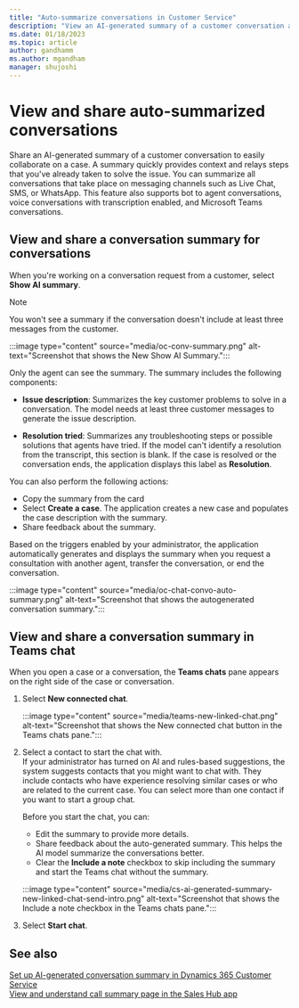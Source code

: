 ```yaml
---
title: "Auto-summarize conversations in Customer Service"
description: "View an AI-generated summary of a customer conversation and share it in Microsoft Teams."
ms.date: 01/18/2023
ms.topic: article
author: gandhamm
ms.author: mgandham
manager: shujoshi
---
```


# View and share auto-summarized conversations 

Share an AI-generated summary of a customer conversation to easily collaborate on a case. A summary quickly provides context and relays steps that you've already taken to solve the issue. You can summarize all conversations that take place on messaging channels such as Live Chat, SMS, or WhatsApp. This feature also supports bot to agent conversations, voice conversations with transcription enabled, and Microsoft Teams conversations.


## View and share a conversation summary for conversations

When you're working on a conversation request from a customer, select **Show AI summary**. 
> [!NOTE]
> You won't see a summary if the conversation doesn't include at least three messages from the customer.

:::image type="content" source="media/oc-conv-summary.png" alt-text="Screenshot that shows the New Show AI Summary.":::

Only the agent can see the summary. The summary includes the following components:

- **Issue description**: Summarizes the key customer problems to solve in a conversation. The model needs at least three customer messages to generate the issue description.

- **Resolution tried**: Summarizes any troubleshooting steps or possible solutions that agents have tried. If the model can't identify a resolution from the transcript, this section is blank. If the case is resolved or the conversation ends, the application displays this label as **Resolution**.

You can also perform the following actions:
- Copy the summary from the card
- Select **Create a case**. The application creates a new case and populates the case description with the summary.
- Share feedback about the summary.

Based on the triggers enabled by your administrator, the application automatically generates and displays the summary when you request a consultation with another agent, transfer the conversation, or end the conversation.

:::image type="content" source="media/oc-chat-convo-auto-summary.png" alt-text="Screenshot that shows the autogenerated conversation summary.":::

## View and share a conversation summary in Teams chat

When you open a case or a conversation, the **Teams chats** pane appears on the right side of the case or conversation.

1. Select **New connected chat**.

    :::image type="content" source="media/teams-new-linked-chat.png" alt-text="Screenshot that shows the New connected chat button in the Teams chats pane.":::

1. Select a contact to start the chat with.  
    If your administrator has turned on AI and rules-based suggestions, the system suggests contacts that you might want to chat with. They include contacts who have experience resolving similar cases or who are related to the current case. You can select more than one contact if you want to start a group chat.

    Before you start the chat, you can:

    - Edit the summary to provide more details.
    - Share feedback about the auto-generated summary. This helps the AI model summarize the conversations better.
    - Clear the **Include a note** checkbox to skip including the summary and start the Teams chat without the summary. 

    :::image type="content" source="media/cs-ai-generated-summary-new-linked-chat-send-intro.png" alt-text="Screenshot that shows the Include a note checkbox in the Teams chats pane.":::

1. Select **Start chat**.  

## See also

[Set up AI-generated conversation summary in Dynamics 365 Customer Service](cs-enable-ai-generated-summary.md)  
[View and understand call summary page in the Sales Hub app](../sales/view-and-understand-call-summary-sales-app.md)  
